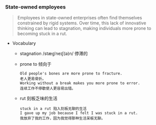 ### State-owned employees

> Employees in state-owned enterprises often find themselves constrained by rigid systems. Over time, this lack of innovative thinking can lead to stagnation, making individuals more prone to becoming stuck in a rut.

- Vocabulary
    - stagnation /stæɡˈneɪʃ(ə)n/ 停滞的
    - prone to 倾向于
        ```
        Old people's bones are more prone to fracture.
        老人更易骨折。
        Working without a break makes you more prone to error. 
        连续工作不停歇使人更容易出错。
        ```

    - rut 刻板乏味的生活
        ```
        stuck in a rut 陷入刻板无聊的生活
        I gave up my job because I felt I was stuck in a rut.  
        我放弃了我的工作，因为我觉得那种生活呆板无聊。
        ```